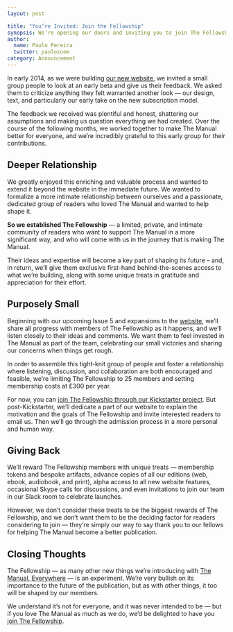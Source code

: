 ```yaml
---
layout: post

title: "You’re Invited: Join the Fellowship"
synopsis: We’re opening our doors and inviting you to join The Fellowship – help shape the future of The Manual, get early access to everything we make, and receive special artifacts that only fellows will see.
author:
  name: Paulo Pereira
  twitter: paulozoom
category: Announcement
---
```


In early 2014, as we were building [our new website][site], we invited a small group people to look at an early beta and give us their feedback. We asked them to criticize anything they felt warranted another look — our design, text, and particularly our early take on the new subscription model.

The feedback we received was plentiful and honest, shattering our assumptions and making us question everything we had created. Over the course of the following months, we worked together to make The Manual better for everyone, and we’re incredibly grateful to this early group for their contributions.

## Deeper Relationship

We greatly enjoyed this enriching and valuable process and wanted to extend it beyond the website in the immediate future. We wanted to formalize a more intimate relationship between ourselves and a passionate, dedicated group of readers who loved The Manual and wanted to help shape it.

**So we established The Fellowship** — a limited, private, and intimate community of readers who want to support The Manual in a more significant way, and who will come with us in the journey that is making The Manual.

Their ideas and expertise will become a key part of shaping its future – and, in return, we’ll give them exclusive first-hand behind-the-scenes access to what we’re building, along with some unique treats in gratitude and appreciation for their effort.

## Purposely Small

Beginning with our upcoming Issue 5 and expansions to the [website][site], we’ll share all progress with members of The Fellowship as it happens, and we’ll listen closely to their ideas and comments. We want them to feel invested in The Manual as part of the team, celebrating our small victories and sharing our concerns when things get rough.

In order to assemble this tight-knit group of people and foster a relationship where listening, discussion, and collaboration are both encouraged and feasible, we’re limiting The Fellowship to 25 members and setting membership costs at £300 per year.

For now, you can [join The Fellowship through our Kickstarter project][ks]. But post-Kickstarter, we’ll dedicate a part of our website to explain the motivation and the goals of The Fellowship and invite interested readers to email us. Then we’ll go through the admission process in a more personal and human way.

## Giving Back

We’ll reward The Fellowship members with unique treats — membership tokens and bespoke artifacts, advance copies of all our editions (web, ebook, audiobook, and print), alpha access to all new website features, occasional Skype calls for discussions, and even invitations to join our team in our Slack room to celebrate launches.

However, we don’t consider these treats to be the biggest rewards of The Fellowship, and we don’t want them to be the deciding factor for readers considering to join — they’re simply our way to say thank you to our fellows for helping The Manual become a better publication.

## Closing Thoughts

The Fellowship — as many other new things we’re introducing with [The Manual, Everywhere][ks] — is an experiment. We’re very bullish on its importance to the future of the publication, but as with other things, it too will be shaped by our members.

We understand it’s not for everyone, and it was never intended to be — but if you love The Manual as much as we do, we’d be delighted to have you [join The Fellowship][ks].

[site]: https://themanual.org
[ks]: https://www.kickstarter.com/projects/goodonpaper/the-manual-everywhere